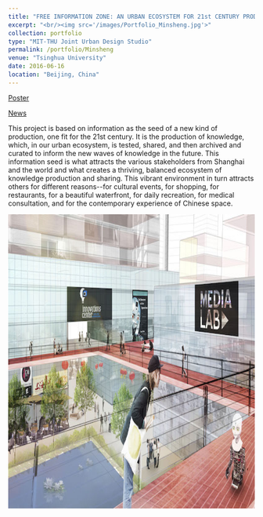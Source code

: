 ```yaml
---
title: "FREE INFORMATION ZONE: AN URBAN ECOSYSTEM FOR 21st CENTURY PRODUCTION"
excerpt: "<br/><img src='/images/Portfolio_Minsheng.jpg'>"
collection: portfolio
type: "MIT-THU Joint Urban Design Studio"
permalink: /portfolio/Minsheng
venue: "Tsinghua University"
date: 2016-06-16
location: "Beijing, China"
---
```


[Poster](https://yiw0104.github.io/files/Portfolio_Minsheng.pdf)

[News](https://news.mit.edu/2016/beijing-studio-celebrates-30-years-0714)

This project is based on information as the seed of a new kind of production, one fit for the 21st century. It is the production of knowledge, which, in our urban ecosystem, is tested, shared, and then archived and curated to inform the new waves of knowledge in the future. This information seed is what attracts the various stakeholders from Shanghai and the world and what creates a thriving, balanced ecosystem of knowledge production and sharing. This vibrant environment in turn
attracts others for different reasons--for cultural events, for shopping, for restaurants, for a beautiful waterfront, for daily recreation, for medical consultation, and for the contemporary experience of Chinese space.


<img src="/images/Portfolio_Minsheng.jpg" width="600" height="600">

